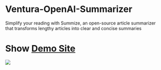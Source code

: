 # Ventura-OpenAI-Summarizer
Simplify your reading with Summize, an open-source article summarizer that transforms lengthy articles into clear and concise summaries

# Show [Demo Site](https://timely-zuccutto-e6ca45.netlify.app/)

<img src="https://user-images.githubusercontent.com/60979458/234818404-f187c66c-3447-4f3f-8547-126a92716691.png" />
